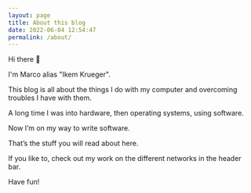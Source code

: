 ```yaml
---
layout: page
title: About this blog
date: 2022-06-04 12:54:47
permalink: /about/
---
```

Hi there 👋

I'm Marco alias "Ikem Krueger".

This blog is all about the things I do with my computer and overcoming troubles I have with them.

A long time I was into hardware, then operating systems, using software.

Now I’m on my way to write software.

That’s the stuff you will read about here.

If you like to, check out my work on the different networks in the header bar.

Have fun!
